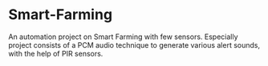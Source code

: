 # Smart-Farming
An automation project on Smart Farming with few sensors. Especially project consists of a PCM audio technique to generate various alert sounds, with the help of PIR sensors.
